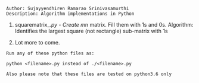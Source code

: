 ```
Author: Sujayyendhiren Ramarao Srinivasamurthi
Description: Algorithm implementations in Python
```

1. squarematrix_*.py - Create m*n matrix. Fill them with 1s and 0s.
   Algorithm: Identifies the largest square (not rectangle) sub-matrix with 1s

2. Lot more to come.



```
Run any of these python files as:

python <filename>.py instead of ./<filename>.py

Also please note that these files are tested on python3.6 only
```
